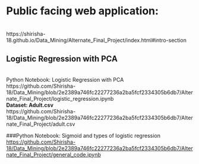 # Public facing web application: 
<br>
https://shirisha-18.github.io/Data_Mining/Alternate_Final_Project/index.html#intro-section

## Logistic Regression with PCA 
<br>
Python Notebook: Logistic Regression with PCA
https://github.com/Shirisha-18/Data_Mining/blob/2e2389a746fc22277236a2ba5fcf2334305b6db7/Alternate_Final_Project/logistic_regression.ipynb <br>
<b>Dataset: Adult.csv</b> <br>
https://github.com/Shirisha-18/Data_Mining/blob/2e2389a746fc22277236a2ba5fcf2334305b6db7/Alternate_Final_Project/adult.csv

###Python Notebook: Sigmoid and types of logistic regression
https://github.com/Shirisha-18/Data_Mining/blob/2e2389a746fc22277236a2ba5fcf2334305b6db7/Alternate_Final_Project/general_code.ipynb

